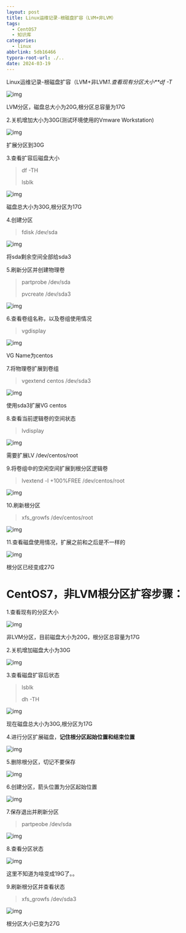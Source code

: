 ```yaml
---
layout: post
title: Linux运维记录-根磁盘扩容（LVM+非LVM）
tags:
  - CentOS7
  - 知识库
categories:
  - linux
abbrlink: 5db16466
typora-root-url: ./..
date: 2024-03-19
---
```


Linux运维记录-根磁盘扩容（LVM+非LVM*1.查看现有分区大小**df -T* 

![img](/imgs/3259553-89b0157044970265-1710816777631-162.webp)

LVM分区，磁盘总大小为20G,根分区总容量为17G

2.关机增加大小为30G(测试环境使用的Vmware Workstation)

![img](/imgs/3259553-2797e3050686449b-1710816777632-163.webp)

扩展分区到30G

<!--more-->

3.查看扩容后磁盘大小

> df -TH
>
> lsblk

![img](/imgs/3259553-a0366bb674b44f12-1710816777631-161.webp)

磁盘总大小为30G,根分区为17G

4.创建分区

> fdisk /dev/sda

![img](/imgs/3259553-1cbe7facdadff9bd-1710816777632-167.webp)

将sda剩余空间全部给sda3

5.刷新分区并创建物理卷

> partprobe /dev/sda
>
> pvcreate /dev/sda3

![img](/imgs/3259553-e1ba05156f11b547-1710816777632-164.webp)

 

6.查看卷组名称，以及卷组使用情况

> vgdisplay

![img](/imgs/3259553-700e6cb7fb268306-1710816777632-165.webp)

VG Name为centos

7.将物理卷扩展到卷组

> vgextend centos /dev/sda3

![img](/imgs/3259553-cf6f3d4e807acaa5-1710816777632-166.webp)

使用sda3扩展VG  centos 

8.查看当前逻辑卷的空间状态

> lvdisplay

![img](/imgs/3259553-67cac8c1c780248d-1710816777632-168.webp)

需要扩展LV  /dev/centos/root

9.将卷组中的空闲空间扩展到根分区逻辑卷

> lvextend -l +100%FREE /dev/centos/root

![img](/imgs/3259553-585215fcd2940e25-1710816777632-169.webp)

 

10.刷新根分区

> xfs_growfs /dev/centos/root

![img](/imgs/3259553-96b258ed69c7b8fe-1710816777632-170.webp)

 

11.查看磁盘使用情况，扩展之前和之后是不一样的

![img](/imgs/3259553-4e8cbb4522f57cb4-1710816777632-171.webp)

根分区已经变成27G

# CentOS7，非LVM根分区扩容步骤：

1.查看现有的分区大小

![img](/imgs/3259553-9faab28c65c03ffb-1710816777632-172.webp)

非LVM分区，目前磁盘大小为20G，根分区总容量为17G

2.关机增加磁盘大小为30G

![img](/imgs/3259553-20ca17c409690a17-1710816777632-174.webp)

 

3.查看磁盘扩容后状态

> lsblk
>
> dh -TH

![img](/imgs/3259553-a5c1e6baf7a3a080-1710816777632-173.webp)

现在磁盘总大小为30G,根分区为17G

4.进行分区扩展磁盘，**记住根分区起始位置和结束位置**

![img](/imgs/3259553-1d6519285921f2bb-1710816777632-175.webp)

 

5.删除根分区，切记不要保存

![img](/imgs/3259553-7ebfd645ff37877f-1710816777632-177.webp)

 

6.创建分区，箭头位置为分区起始位置

![img](/imgs/3259553-3f4f974ae31f41dc-1710816777632-176.webp)

 

7.保存退出并刷新分区

> partpeobe /dev/sda

![img](/imgs/3259553-4f504e0fd59f7380-1710816777632-178.webp)

 

8.查看分区状态

![img](/imgs/3259553-199fb2bc6db5ab71-1710816777632-179.webp)

这里不知道为啥变成19G了。。

9.刷新根分区并查看状态

> xfs_growfs /dev/sda3

![img](/imgs/3259553-b67666e234494064-1710816777632-180.webp)

根分区大小已变为27G